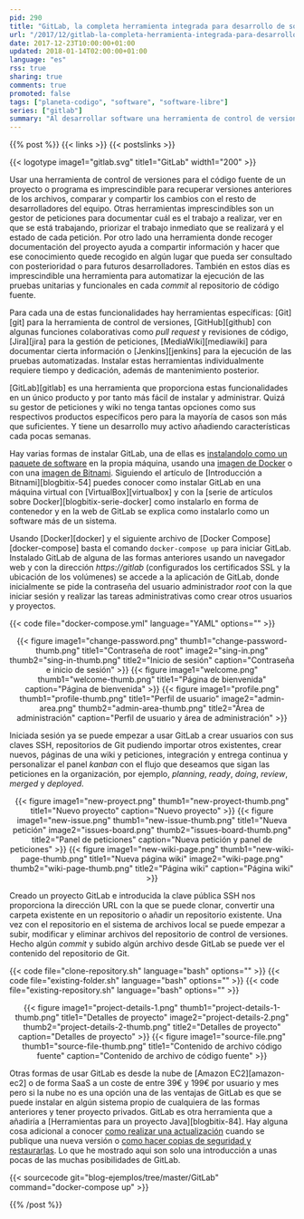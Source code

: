 ```yaml
---
pid: 290
title: "GitLab, la completa herramienta integrada para desarrollo de software"
url: "/2017/12/gitlab-la-completa-herramienta-integrada-para-desarrollo-de-software/"
date: 2017-12-23T10:00:00+01:00
updated: 2018-01-14T02:00:00+01:00
language: "es"
rss: true
sharing: true
comments: true
promoted: false
tags: ["planeta-codigo", "software", "software-libre"]
series: ["gitlab"]
summary: "Al desarrollar software una herramienta de control de versiones como Git y otras como un gestor de peticiones, una herramienta de integración continua o despliegue contínuo o una wiki para documentación son necesarias. Hay productos específicos para cada uno de ellos pero GitLab proporciona en una único producto todas estas facilitando su instalación y administración estando integradas en el mismo producto."
---
```


{{% post %}}
{{< links >}}
{{< postslinks >}}

{{< logotype image1="gitlab.svg" title1="GitLab" width1="200" >}}

Usar una herramienta de control de versiones para el código fuente de un proyecto o programa es imprescindible para recuperar versiones anteriores de los archivos, comparar y compartir los cambios con el resto de desarrolladores del equipo. Otras herramientas imprescindibles son un gestor de peticiones para documentar cuál es el trabajo a realizar, ver en que se está trabajando, priorizar el trabajo inmediato que se realizará y el estado de cada petición. Por otro lado una herramienta donde recoger documentación del proyecto ayuda a compartir información y hacer que ese conocimiento quede recogido en algún lugar que pueda ser consultado con posterioridad o para futuros desarrolladores. También en estos días es imprescindible una herramienta para automatizar la ejecución de las pruebas unitarias y funcionales en cada _commit_ al repositorio de código fuente.

Para cada una de estas funcionalidades hay herramientas específicas: [Git][git] para la herramienta de control de versiones, [GitHub][github] con algunas funciones colaborativas como _pull request_ y revisiones de código, [Jira][jira] para la gestión de peticiones, [MediaWiki][mediawiki] para documentar cierta información o [Jenkins][jenkins] para la ejecución de las pruebas automatizadas. Instalar estas herramientas individualmente requiere tiempo y dedicación, además de mantenimiento posterior.

[GitLab][gitlab] es una herramienta que proporciona estas funcionalidades en un único producto y por tanto más fácil de instalar y administrar. Quizá su gestor de peticiones y wiki no tenga tantas opciones como sus respectivos productos específicos pero para la mayoría de casos son más que suficientes. Y tiene un desarrollo muy activo añadiendo características cada pocas semanas.

Hay varias formas de instalar GitLab, una de ellas es [instalandolo como un paquete de software](https://about.gitlab.com/installation/#ubuntu) en la propia máquina, usando una [imagen de Docker](https://docs.gitlab.com/ce/install/docker.html) o con una [imagen de Bitnami](https://bitnami.com/stack/gitlab). Siguiendo el artículo de [Introducción a Bitnami][blogbitix-54] puedes conocer como instalar GitLab en una máquina virtual con [VirtualBox][virtualbox] y con la [serie de artículos sobre Docker][blogbitix-serie-docker] como instalarlo en forma de contenedor y en la web de GitLab se explica como instalarlo como un software más de un sistema.

Usando [Docker][docker] y el siguiente archivo de [Docker Compose][docker-compose] basta el comando <code>docker-compose up</code> para iniciar GitLab. Instalado GitLab de alguna de las formas anteriores usando un navegador web y con la dirección _https\://gitlab_ (configurados los certificados SSL y la ubicación de los volúmenes) se accede a la aplicación de GitLab, donde inicialmente se pide la contraseña del usuario administrador _root_ con la que iniciar sesión y realizar las tareas administrativas como crear otros usuarios y proyectos.

{{< code file="docker-compose.yml" language="YAML" options="" >}}

<div class="media" style="text-align: center;">
    {{< figure
        image1="change-password.png" thumb1="change-password-thumb.png" title1="Contraseña de root"
        image2="sing-in.png" thumb2="sing-in-thumb.png" title2="Inicio de sesión"
        caption="Contraseña e inicio de sesión" >}}
    {{< figure
        image1="welcome.png" thumb1="welcome-thumb.png" title1="Página de bienvenida"
        caption="Página de bienvenida" >}}
    {{< figure
        image1="profile.png" thumb1="profile-thumb.png" title1="Perfil de usuario"
        image2="admin-area.png" thumb2="admin-area-thumb.png" title2="Área de administración"
        caption="Perfil de usuario y área de administración" >}}
</div>

Iniciada sesión ya se puede empezar a usar GitLab a crear usuarios con sus claves SSH, repositorios de Git pudiendo importar otros existentes, crear nuevos, páginas de una wiki y peticiones, integración y entrega continua y personalizar el panel _kanban_ con el flujo que deseamos que sigan las peticiones en la organización, por ejemplo, _planning_, _ready_, _doing_, _review_, _merged_ y _deployed_.

<div class="media" style="text-align: center;">
    {{< figure
        image1="new-proyect.png" thumb1="new-proyect-thumb.png" title1="Nuevo proyecto"
        caption="Nuevo proyecto" >}}
    {{< figure
        image1="new-issue.png" thumb1="new-issue-thumb.png" title1="Nueva petición"
        image2="issues-board.png" thumb2="issues-board-thumb.png" title2="Panel de peticiones"
        caption="Nueva petición y panel de peticiones" >}}
    {{< figure
        image1="new-wiki-page.png" thumb1="new-wiki-page-thumb.png" title1="Nueva página wiki"
        image2="wiki-page.png" thumb2="wiki-page-thumb.png" title2="Página wiki"
        caption="Página wiki" >}}
</div>

Creado un proyecto GitLab e introducida la clave pública SSH nos proporciona la dirección URL con la que se puede clonar, convertir una carpeta existente en un repositorio o añadir un repositorio existente. Una vez con el repositorio en el sistema de archivos local se puede empezar a subir, modificar y eliminar archivos del repositorio de control de versiones. Hecho algún _commit_ y subido algún archivo desde GitLab se puede ver el contenido del repositorio de Git.

{{< code file="clone-repository.sh" language="bash" options="" >}}
{{< code file="existing-folder.sh" language="bash" options="" >}}
{{< code file="existing-repository.sh" language="bash" options="" >}}

<div class="media" style="text-align: center;">
    {{< figure
        image1="project-details-1.png" thumb1="project-details-1-thumb.png" title1="Detalles de proyecto"
        image2="project-details-2.png" thumb2="project-details-2-thumb.png" title2="Detalles de proyecto"
        caption="Detalles de proyecto" >}}
    {{< figure
        image1="source-file.png" thumb1="source-file-thumb.png" title1="Contenido de archivo código fuente"
        caption="Contenido de archivo de código fuente" >}}
</div>

Otras formas de usar GitLab es desde la nube de [Amazon EC2][amazon-ec2] o de forma SaaS a un coste de entre 39€ y 199€ por usuario y mes pero si la nube no es una opción una de las ventajas de GitLab es que se puede instalar en algún sistema propio de cualquiera de las formas anteriores y tener proyecto privados. GitLab es otra herramienta que a añadiría a [Herramientas para un proyecto Java][blogbitix-84]. Hay alguna cosa adicional a conocer [como realizar una actualización](https://docs.gitlab.com/ce/update/README.html) cuando se publique una nueva versión o [como hacer copias de seguridad y restaurarlas](https://docs.gitlab.com/ce/raketasks/backup_restore.html#creating-a-backup-of-the-gitlab-system). Lo que he mostrado aqui son solo una introducción a unas pocas de las muchas posibilidades de GitLab.

{{< sourcecode git="blog-ejemplos/tree/master/GitLab" command="docker-compose up" >}}

{{% /post %}}
